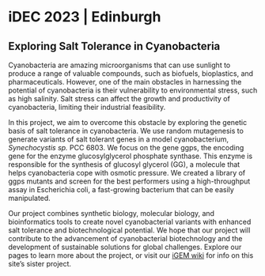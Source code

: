 # iDEC 2023 | Edinburgh

## Exploring Salt Tolerance in Cyanobacteria 

Cyanobacteria are amazing microorganisms that can use sunlight to produce a range of valuable compounds, such as biofuels, bioplastics, and pharmaceuticals. However, one of the main obstacles in harnessing the potential of cyanobacteria is their vulnerability to environmental stress, such as high salinity. Salt stress can affect the growth and productivity of cyanobacteria, limiting their industrial feasibility.

In this project, we aim to overcome this obstacle by exploring the genetic basis of salt tolerance in cyanobacteria. We use random mutagenesis to generate variants of salt tolerant genes in a model cyanobacterium, *Synechocystis sp.* PCC 6803. We focus on the gene ggps, the encoding gene for the enzyme glucosylglycerol phosphate synthase. This enzyme is responsible for the synthesis of glucosyl glycerol (GG), a molecule that helps cyanobacteria cope with osmotic pressure. We created a library of ggps mutants and screen for the best performers using a high-throughput assay in Escherichia coli, a fast-growing bacterium that can be easily manipulated.

Our project combines synthetic biology, molecular biology, and bioinformatics tools to create novel cyanobacterial variants with enhanced salt tolerance and biotechnological potential. We hope that our project will contribute to the advancement of cyanobacterial biotechnology and the development of sustainable solutions for global challenges.
Explore our pages to learn more about the project, or visit our [iGEM wiki](https://2023.igem.wiki/edinburgh/) for info on this site’s sister project. 
